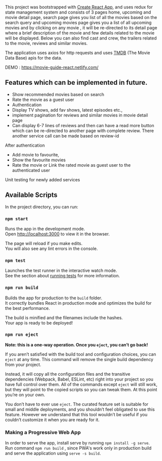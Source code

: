 This project was bootstrapped with [Create React App](https://github.com/facebook/create-react-app), and uses redux for state management system and consists of 3 pages home, upcoming and movie detail page, search page gives you list of all the movies based on the search query and upcoming movies page gives you a list of all upcoming movies and by clicking on any movie , it will be re-directed to its detail page where a brief description of the movie and few details related to the movie will be displayed. Below you can also find cast and crew, the trailers related to the movie, reviews and similar movies.

The application uses axios for http requests and uses [TMDB](https://developers.themoviedb.org/3/getting-started/introduction) (The Movie Data Base) apis for the data. 

DEMO : https://movie-guide-react.netlify.com/

## Features which can be implemented in future.
* Show recommended movies based on search
* Rate the movie as a guest user
* Authentication 
* Display TV shows, add fav shows, latest episodes etc.,
* implement pagination for reviews and similar movies in movie detail page
* Can display 6-7 lines of reviews and then can have a read more button which can be re-directed to another page with complete review. There another service call can be made based on review-id

After authentication
* Add movie to favourite,
* Show the favourite movies
* Rate the movie or Link the rated movie as guest user to the authenticated user

Unit testing for newly added services


## Available Scripts

In the project directory, you can run:

### `npm start`

Runs the app in the development mode.<br>
Open [http://localhost:3000](http://localhost:3000) to view it in the browser.

The page will reload if you make edits.<br>
You will also see any lint errors in the console.

### `npm test`

Launches the test runner in the interactive watch mode.<br>
See the section about [running tests](https://facebook.github.io/create-react-app/docs/running-tests) for more information.

### `npm run build`

Builds the app for production to the `build` folder.<br>
It correctly bundles React in production mode and optimizes the build for the best performance.

The build is minified and the filenames include the hashes.<br>
Your app is ready to be deployed!


### `npm run eject`

**Note: this is a one-way operation. Once you `eject`, you can’t go back!**

If you aren’t satisfied with the build tool and configuration choices, you can `eject` at any time. This command will remove the single build dependency from your project.

Instead, it will copy all the configuration files and the transitive dependencies (Webpack, Babel, ESLint, etc) right into your project so you have full control over them. All of the commands except `eject` will still work, but they will point to the copied scripts so you can tweak them. At this point you’re on your own.

You don’t have to ever use `eject`. The curated feature set is suitable for small and middle deployments, and you shouldn’t feel obligated to use this feature. However we understand that this tool wouldn’t be useful if you couldn’t customize it when you are ready for it.

### Making a Progressive Web App

In order to serve the app, install serve by running `npm install -g serve`. Run command `npm run build` , since PWA's work only in production build and serve the application using `serve -s build`.

